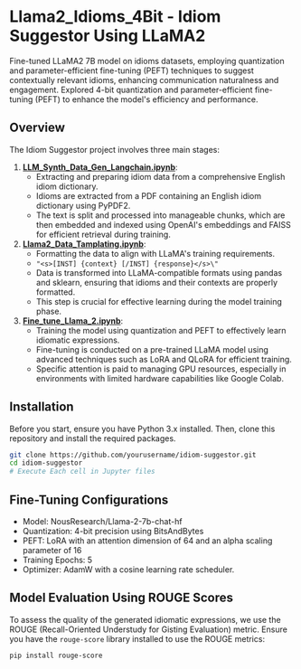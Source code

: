 # Llama2_Idioms_4Bit - Idiom Suggestor Using LLaMA2

Fine-tuned LLaMA2 7B model on idioms datasets, employing quantization and parameter-efficient fine-tuning (PEFT) techniques to suggest contextually relevant idioms, enhancing communication naturalness and engagement. Explored 4-bit quantization and parameter-efficient fine-tuning (PEFT) to enhance the model's efficiency and performance.

## Overview
The Idiom Suggestor project involves three main stages:
1. **[LLM_Synth_Data_Gen_Langchain.ipynb](https://github.com/snehitvaddi/Llama2_Idioms_4Bit/blob/main/LLM_Synth_Data_Gen_Langchain.ipynb)**:
   - Extracting and preparing idiom data from a comprehensive English idiom dictionary.
   - Idioms are extracted from a PDF containing an English idiom dictionary using PyPDF2.
   - The text is split and processed into manageable chunks, which are then embedded and indexed using OpenAI's embeddings and FAISS for efficient retrieval during training.
3. **[Llama2_Data_Tamplating.ipynb](https://github.com/snehitvaddi/Llama2_Idioms_4Bit/blob/main/Llama2_Data_Tamplating.ipynb)**:
   - Formatting the data to align with LLaMA's training requirements.
   - `"<s>[INST] {context} [/INST] {response}</s>\"`
   - Data is transformed into LLaMA-compatible formats using pandas and sklearn, ensuring that idioms and their contexts are properly formatted.
   - This step is crucial for effective learning during the model training phase.
5. **[Fine_tune_Llama_2.ipynb](https://github.com/snehitvaddi/Llama2_Idioms_4Bit/blob/main/Fine_tune_Llama_2.ipynb)**:
   - Training the model using quantization and PEFT to effectively learn idiomatic expressions.
   - Fine-tuning is conducted on a pre-trained LLaMA model using advanced techniques such as LoRA and QLoRA for efficient training.
   - Specific attention is paid to managing GPU resources, especially in environments with limited hardware capabilities like Google Colab.

## Installation

Before you start, ensure you have Python 3.x installed. Then, clone this repository and install the required packages.

```bash
git clone https://github.com/yourusername/idiom-suggestor.git
cd idiom-suggestor
# Execute Each cell in Jupyter files
```
## Fine-Tuning Configurations
- Model: NousResearch/Llama-2-7b-chat-hf
- Quantization: 4-bit precision using BitsAndBytes
- PEFT: LoRA with an attention dimension of 64 and an alpha scaling parameter of 16
- Training Epochs: 5
- Optimizer: AdamW with a cosine learning rate scheduler.

## Model Evaluation Using ROUGE Scores

To assess the quality of the generated idiomatic expressions, we use the ROUGE (Recall-Oriented Understudy for Gisting Evaluation) metric. 
Ensure you have the `rouge-score` library installed to use the ROUGE metrics:

```bash
pip install rouge-score
```
